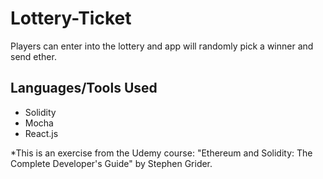 # Lottery-Ticket
Players can enter into the lottery and app will randomly pick a winner and send ether.

## Languages/Tools Used
- Solidity
- Mocha
- React.js



*This is an exercise from the Udemy course: "Ethereum and Solidity: The Complete Developer's Guide" by Stephen Grider.
